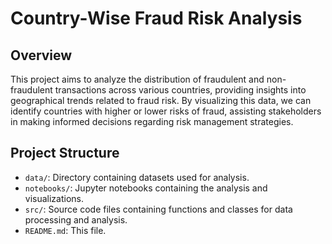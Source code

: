 # Country-Wise Fraud Risk Analysis

## Overview

This project aims to analyze the distribution of fraudulent and non-fraudulent transactions across various countries, providing insights into geographical trends related to fraud risk. By visualizing this data, we can identify countries with higher or lower risks of fraud, assisting stakeholders in making informed decisions regarding risk management strategies.

## Project Structure

- `data/`: Directory containing datasets used for analysis.
- `notebooks/`: Jupyter notebooks containing the analysis and visualizations.
- `src/`: Source code files containing functions and classes for data processing and analysis.
- `README.md`: This file.
